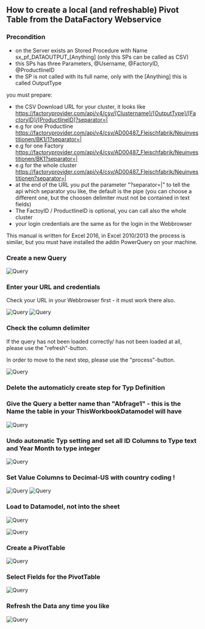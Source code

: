 ## How to create a local (and refreshable) Pivot Table from the DataFactory Webservice

### Precondition
* on the Server exists an Stored Procedure with Name sx_pf_DATAOUTPUT_[Anything] (only this SPs can be called as CSV) 
* this SPs has three Parameters, @Username, @FactoryID, @ProductlineID
* the SP is not called with its full name, only with the [Anything] this is called OutputType

you must prepare:
* the CSV Download URL for your cluster, it looks like https://factoryprovider.com/api/v4/csv/[Clustername]/[OutputType]/[FactoryID]/[ProductlineID]?separator=| 
* e.g for one Productline https://factoryprovider.com/api/v4/csv/AD00487_Fleischfabrik/Neuinvestitionen/BK1/1?separator=|
* e.g for one Factory https://factoryprovider.com/api/v4/csv/AD00487_Fleischfabrik/Neuinvestitionen/BK1?separator=|
* e.g for the whole cluster https://factoryprovider.com/api/v4/csv/AD00487_Fleischfabrik/Neuinvestitionen?separator=|
* at the end of the URL you put the parameter "?separator=|" to tell the api which separator you like, the default is the pipe
(you can choose a different one, but the choosen delimiter must not be contained in text fields)
* The FactoyID / ProductlineID is optional, you can call also the whole cluster
* your login credentials are the same as for the login in the Webbrowser



This manual is written for Excel 2016, in Excel 2010/2013 the process is similar, but you must have installed the addin PowerQuery on your machine.

### Create a new Query

![Query](images/1.PNG)

### Enter your URL and credentials

Check your URL in your Webbrowser first - it must work there also.

![Query](images/2.PNG)
![Query](images/2b.PNG)


### Check the column delimiter

If the query has not been loaded correctly/ has not been loaded at all, please use the "refresh"-button. 

In order to move to the next step, please use the "process"-button.

![Query](images/Bild1.png)

### Delete the automaticly create step for Typ Definition
### Give the Query a better name than "Abfrage1" - this is the Name the table in your ThisWorkbookDatamodel will have
![Query](images/3b.PNG)

### Undo automatic Typ setting and set all ID Columns to Type text and Year Month to type integer
![Query](images/4a.PNG)

### Set Value Columns to Decimal-US with country coding !
![Query](images/4b.PNG)
![Query](images/4c.PNG)
### Load to Datamodel, not into the sheet
![Query](images/5.PNG)

![Query](images/6.PNG)
### Create a PivotTable

![Query](images/7.PNG)

### Select Fields for the PivotTable
![Query](images/8.PNG)

### Refresh the Data any time you like
![Query](images/9.PNG)
